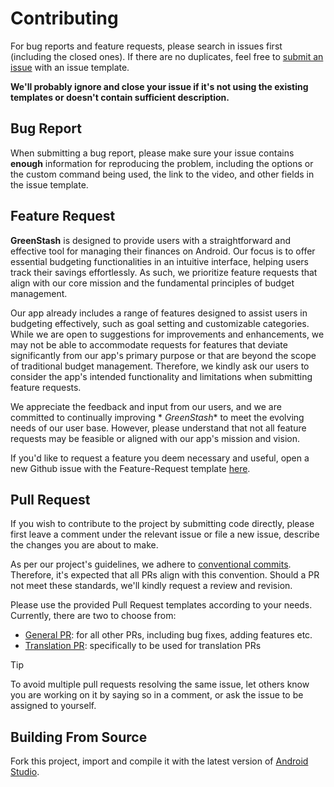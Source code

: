 # Contributing

For bug reports and feature requests, please search in issues first (including the closed ones). If
there are no duplicates, feel free to [submit an issue][issues] with an issue template.

**We'll probably ignore and close your issue if it's not using the existing templates or doesn't
contain sufficient description.**

## Bug Report

When submitting a bug report, please make sure your issue contains **enough** information for
reproducing the problem, including the options or the custom command being used, the link to the
video, and other fields in the issue template.

## Feature Request

**GreenStash** is designed to provide users with a straightforward and effective tool for managing
their finances on Android. Our focus is to offer essential budgeting functionalities in an intuitive
interface, helping users track their savings effortlessly. As such, we prioritize feature requests
that align with our core mission and the fundamental principles of budget management.

Our app already includes a range of features designed to assist users in budgeting effectively, such
as goal setting and customizable categories. While we are open to suggestions for improvements and
enhancements, we may not be able to accommodate requests for features that deviate significantly
from our app's primary purpose or that are beyond the scope of traditional budget management.
Therefore, we kindly ask our users to consider the app's intended functionality and limitations when
submitting feature requests.

We appreciate the feedback and input from our users, and we are committed to continually improving *
*GreenStash** to meet the evolving needs of our user base. However, please understand that not all
feature requests may be feasible or aligned with our app's mission and vision.

If you'd like to request a feature you deem necessary and useful, open a new Github issue with the
Feature-Request template [here][feature-req].

## Pull Request

If you wish to contribute to the project by submitting code directly, please first leave a comment
under the relevant issue or file a new issue, describe the changes you are about to make.

As per our project's guidelines, we adhere to [conventional commits][conv-commits]. Therefore, it's
expected that all PRs align with this convention. Should a PR not meet these standards, we'll kindly
request a review and revision.

Please use the provided Pull Request templates according to your needs. Currently, there are two to
choose from:

- [General PR](.github/PULL_REQUEST_TEMPLATE/general_template.md): for all other PRs, including bug
  fixes, adding features etc.
- [Translation PR](.github/PULL_REQUEST_TEMPLATE/translations_template.md): specifically to be used
  for translation PRs

> [!TIP]
>
> To avoid multiple pull requests resolving the same issue, let others know you are working on it by
> saying so in a comment, or ask the issue to be assigned to yourself.

## Building From Source

Fork this project, import and compile it with the latest version
of [Android Studio](https://developer.android.com/studio/).

[issues]: https://github.com/Pool-Of-Tears/GreenStash/issues/new/choose

[feature-req]: https://github.com/Pool-Of-Tears/GreenStash/issues/new?assignees=&labels=enhancement&projects=&template=--feature-request.yml&title=%5BFeature+Request%5D

[conv-commits]:https://kapeli.com/cheat_sheets/Conventional_Commits.docset/Contents/Resources/Documents/index